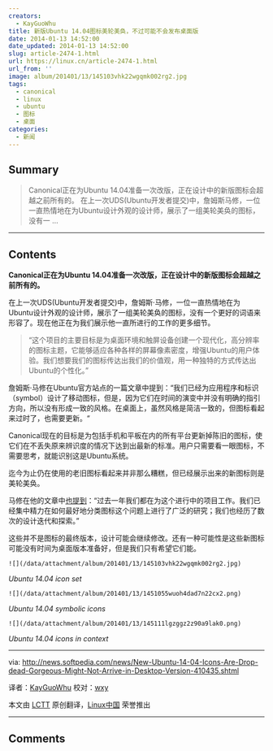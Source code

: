 ```yaml
---
creators:
  - KayGuoWhu
title: 新版Ubuntu 14.04图标美轮美奂，不过可能不会发布桌面版
date: 2014-01-13 14:52:00
date_updated: 2014-01-13 14:52:00
slug: article-2474-1.html
url: https://linux.cn/article-2474-1.html
url_from: ''
image: album/201401/13/145103vhk22wgqmk002rg2.jpg
tags:
  - canonical
  - linux
  - ubuntu
  - 图标
  - 桌面
categories:
  - 新闻
---
```


## Summary

> Canonical正在为Ubuntu 14.04准备一次改版，正在设计中的新版图标会超越之前所有的。
> 在上一次UDS(Ubuntu开发者提交)中，詹姆斯马修，一位一直热情地在为Ubuntu设计外观的设计师，展示了一组美轮美奂的图标，没有一  ...

***

<!-- more -->

## Contents

**Canonical正在为Ubuntu 14.04准备一次改版，正在设计中的新版图标会超越之前所有的。**

在上一次UDS(Ubuntu开发者提交)中，詹姆斯·马修，一位一直热情地在为Ubuntu设计外观的设计师，展示了一组美轮美奂的图标，没有一个更好的词语来形容了。现在他正在为我们展示他一直所进行的工作的更多细节。

> 
> “这个项目的主要目标是为桌面环境和触屏设备创建一个现代化，高分辨率的图标主题，它能够适应各种各样的屏幕像素密度，增强Ubuntu的用户体验。我们想要我们的图标传达出我们的价值观，用一种独特的方式传达出Ubuntu的个性化。”
> 
> 
> 

詹姆斯·马修在Ubuntu官方站点的一篇文章中提到：“我们已经为应用程序和标识（symbol）设计了移动图标，但是，因为它们在时间的演变中并没有明确的指引方向，所以没有形成一致的风格。在桌面上，虽然风格是简洁一致的，但图标看起来过时了，也需要更新。“

Canonical现在的目标是为包括手机和平板在内的所有平台更新掉陈旧的图标，使它们在不丢失原来辨识度的情况下达到出最新的标准。用户只需要看一眼图标，不需要思考，就能识别这是Ubuntu系统。

迄今为止仍在使用的老旧图标看起来并非那么糟糕，但已经展示出来的新图标则是美轮美奂。

马修在他的文章中[也提到](http://design.canonical.com/2013/12/the-new-ubuntu-icons/)：“过去一年我们都在为这个进行中的项目工作。我们已经集中精力在如何最好地分类图标这个问题上进行了广泛的研究；我们也经历了数次的设计迭代和探索。”

这些并不是图标的最终版本，设计可能会继续修改。还有一种可能性是这些新图标可能没有时间为桌面版本准备好，但是我们只有希望它们能。

`![](/data/attachment/album/201401/13/145103vhk22wgqmk002rg2.jpg)`

*Ubuntu 14.04 icon set*

`![](/data/attachment/album/201401/13/1451055wuoh4dad7n22cx2.png)`

*Ubuntu 14.04 symbolic icons*

`![](/data/attachment/album/201401/13/145111lgzggz2z90a9lak0.png)`

*Ubuntu 14.04 icons in context*

---

via: <http://news.softpedia.com/news/New-Ubuntu-14-04-Icons-Are-Drop-dead-Gorgeous-Might-Not-Arrive-in-Desktop-Version-410435.shtml>

译者：[KayGuoWhu](https://github.com/KayGuoWhu) 校对：[wxy](https://github.com/wxy)

本文由 [LCTT](https://github.com/LCTT/TranslateProject) 原创翻译，[Linux中国](https://linux.cn/) 荣誉推出

***

## Comments
